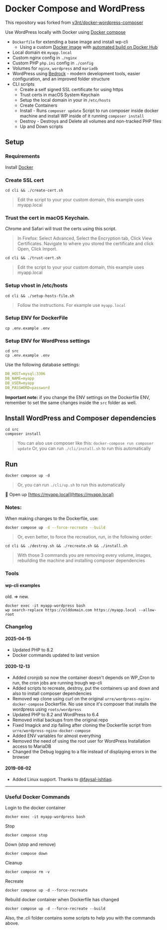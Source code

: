 
# Docker Compose and WordPress

This repository was forked from [v3nt/docker-wordpress-composer](https://github.com/v3nt/docker-wordpress-composer)

Use WordPress locally with Docker using [Docker compose](https://docs.docker.com/compose/)

+ `Dockerfile` for extending a base image and install wp-cli
	+ Using a custom [Docker image](https://github.com/urre/wordpress-nginx-docker-compose-image) with [automated build on Docker Hub](https://cloud.docker.com/repository/docker/urre/wordpress-nginx-docker-compose-image)
+ Local domain ex `myapp.local`
+ Custom nginx config in `./nginx`
+ Custom PHP `php.ini` config in `./config`
+ Volumes for `nginx`, `wordpress` and `mariadb`
+ WordPress using [Bedrock](https://roots.io/bedrock/) - modern development tools, easier configuration, and an improved folder structure
+ CLI scripts
	- Create a self signed SSL certificate for using https
	- Trust certs in macOS System Keychain
	- Setup the local domain in your in `/etc/hosts`
	- Create Containers
	- Install - Runs `composer update` Script to run composer inside docker machine and install WP inside of it running `composer install`
	- Destroy - Destroys and Delete all volumes and non-tracked PHP files
	- Up and Down scripts

## Setup

### Requirements

Install [Docker](https://www.docker.com/get-started)

### Create SSL cert

```shell
cd cli && ./create-cert.sh
```

> Edit the script to your your custom domain, this example uses myapp.local

### Trust the cert in macOS Keychain.

Chrome and Safari will trust the certs using this script.

> In Firefox: Select Advanced, Select the Encryption tab, Click View Certificates. Navigate to where you stored the certificate and click Open, Click Import.

```shell
cd cli && ./trust-cert.sh
```

> Edit the script to your your custom domain, this example uses myapp.local

### Setup vhost in /etc/hosts

```shell
cd cli && ./setup-hosts-file.sh
```
> Follow the instructions. For example use `myapp.local`

### Setup ENV for DockerFile

```shell
cp .env.example .env
```

### Setup ENV for WordPress settings

```shell
cd src
cp .env.example .env
```

Use the following database settings:

```yml
DB_HOST=mysql:3306
DB_NAME=myapp
DB_USER=myapp
DB_PASSWORD=password
```

**Important note:** if you change the ENV settings on the Dockerfile ENV, remember to set the same changes inside the `src` folder as well.

## Install WordPress and Composer dependencies

```shell
cd src
composer install
```

> You can also use composer like this: `docker-compose run composer update`
> Or, you can run `./cli/install.sh` to run this automatically

## Run

```shell
docker compose up -d
```

> Or, you can run `./cli/up.sh` to run this automatically

🚀 Open up [https://myapp.local](https://myapp.local)

### Notes:

When making changes to the Dockerfile, use:

```bash
docker compose up -d --force-recreate --build
```

> Or, even better, to force the recreation, run, in the following order:

```shell
cd cli && ./destroy.sh && ./recreate.sh && ./install.sh
```

> With those 3 commands you are removing every volume, images, rebuilding the machine and installing composer dependencies

### Tools

#### wp-cli examples
old. => new.

```shell
docker exec -it myapp-wordpress bash
wp search-replace https://olddomain.com https://myapp.local --allow-root
```

### Changelog

#### 2025-04-15
- Updated PHP to 8.2
- Docker commands updated to last version

#### 2020-12-13
- Added cronjob so now the container doesn't depends on WP_Cron to run, the cron jobs are running trough wp-cli
- Added scripts to recreate, destroy, put the containers up and down and also to install composer dependencies
- Removed wp clone using curl on the original `urre/wordpress-nginx-docker-compose` Dockerfile. No use since it's composer that installs the wordpress using `roots/wordpress`
- Updated PHP to 8.2 and WordPress to 6.4
- Removed initial backups from the original repo
- Fixed Imagick and zip failing after cloning the Dockerfile script from `urre/wordpress-nginx-docker-compose`
- Added ENV variables for almost everything
- Removed the need of using the root user for WordPress Installation access to MariaDB
- Changed the Debug logging to a file instead of displaying errors in the browser

#### 2019-08-02
- Added Linux support. Thanks to [@faysal-ishtiaq](https://github.com/faysal-ishtiaq).

***

### Useful Docker Commands

Login to the docker container

```shell
docker exec -it myapp-wordpress bash
```

Stop

```shell
docker compose stop
```

Down (stop and remove)

```shell
docker compose down
```

Cleanup

```shell
docker compose rm -v
```

Recreate

```shell
docker compose up -d --force-recreate
```

Rebuild docker container when Dockerfile has changed

```shell
docker compose up -d --force-recreate --build
```

Also, the .cli folder contains some scripts to help you with the commands above.